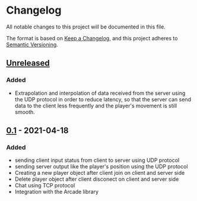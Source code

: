 # Changelog
All notable changes to this project will be documented in this file.

The format is based on [Keep a Changelog](https://keepachangelog.com/en/1.0.0/),
and this project adheres to [Semantic Versioning](https://semver.org/spec/v2.0.0.html).

## [Unreleased]
### Added
- Extrapolation and interpolation of data received from the server using the UDP protocol in order to reduce latency, so that the server can send data to the client less frequently and the player's movement is still smooth.

## [0.1] - 2021-04-18
### Added
- sending client input status from client to server using UDP protocol
- sending server output like the player's position using the UDP protocol
- Creating a new player object after client join on client and server side
- Delete player object after client disconect on client and server side
- Chat using TCP protocol
- Integration with the Arcade library

[Unreleased]: https://github.com/stanik120/Multiplayer-Arcade/compare/v0.1...HEAD
<!-- [0.0.2]: https://github.com/stanik120/Multiplayer-Arcade/compare/v0.0.1...v0.0.2 -->
[0.1]: https://github.com/stanik120/Multiplayer-Arcade/releases/tag/v0.1